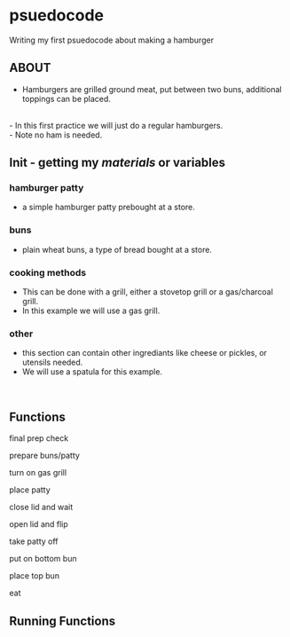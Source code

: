 # psuedocode
Writing my first psuedocode about making a hamburger
## ABOUT
- Hamburgers are grilled ground meat, put between two buns, additional toppings can be placed.
<br>
- In this first practice we will just do a regular hamburgers.
<br>
- Note no ham is needed.
<br>

## Init - getting my *materials* or variables

### hamburger patty
- a simple hamburger patty prebought at a store.

### buns
- plain wheat buns, a type of bread bought at a store.

### cooking methods
- This can be done with a grill, either a stovetop grill or a gas/charcoal grill.
- In this example we will use a gas grill.

### other
- this section can contain other ingrediants like cheese or pickles, or utensils needed.
- We will use a spatula for this example.
<br>

## Functions

final prep check

prepare buns/patty

turn on gas grill

place patty

close lid and wait

open lid and flip

take patty off

put on bottom bun

place top bun

eat


## Running Functions
